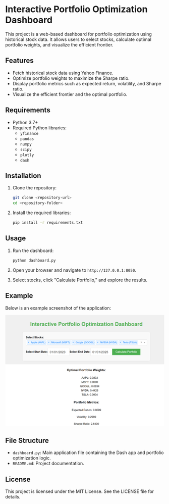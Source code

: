 # Interactive Portfolio Optimization Dashboard

This project is a web-based dashboard for portfolio optimization using historical stock data. It allows users to select stocks, calculate optimal portfolio weights, and visualize the efficient frontier.

## Features

- Fetch historical stock data using Yahoo Finance.
- Optimize portfolio weights to maximize the Sharpe ratio.
- Display portfolio metrics such as expected return, volatility, and Sharpe ratio.
- Visualize the efficient frontier and the optimal portfolio.

## Requirements

- Python 3.7+
- Required Python libraries:
  - `yfinance`
  - `pandas`
  - `numpy`
  - `scipy`
  - `plotly`
  - `dash`

## Installation

1. Clone the repository:
   ```bash
   git clone <repository-url>
   cd <repository-folder>
   ```

2. Install the required libraries:
   ```bash
   pip install -r requirements.txt
   ```

## Usage

1. Run the dashboard:
   ```bash
   python dashboard.py
   ```

2. Open your browser and navigate to `http://127.0.0.1:8050`.

3. Select stocks, click "Calculate Portfolio," and explore the results.

## Example

Below is an example screenshot of the application:

![Example Dashboard](screen.png)

## File Structure

- `dashboard.py`: Main application file containing the Dash app and portfolio optimization logic.
- `README.md`: Project documentation.

## License

This project is licensed under the MIT License. See the LICENSE file for details.